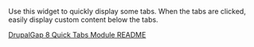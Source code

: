 Use this widget to quickly display some tabs. When the tabs are clicked, easily display custom content below the tabs.

[DrupalGap 8 Quick Tabs Module README](http://drupalgap.org/project/dg_quick_tabs)
